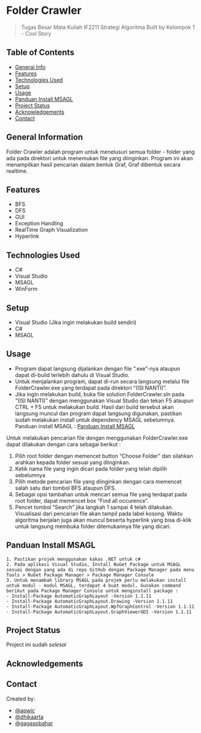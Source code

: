 # Folder Crawler
> Tugas Besar Mata Kuliah IF2211 Strategi Algoritma
> Built by Kelompok 1 - Cool Story

## Table of Contents
* [General Info](#general-information)
* [Features](#features)
* [Technologies Used](#technologies-used)
* [Setup](#setup)
* [Usage](#usage)
* [Panduan Install MSAGL](#panduan-install-msagl)
* [Project Status](#project-status)
* [Acknowledgements](#acknowledgements)
* [Contact](#contact)
<!-- * [License](#license) -->


## General Information

Folder Crawler adalah program untuk menelusuri semua folder - folder yang ada pada direktori untuk menemukan file yang diinginkan. Program ini akan menampilkan hasil pencarian dalam bentuk Graf, Graf dibentuk secara realtime.

## Features
- BFS 
- DFS
- GUI
- Exception Handling
- RealTime Graph Visualization
- Hyperlink 

## Technologies Used
- C# 
- Visual Studio
- MSAGL
- WinForm

## Setup

- Visual Studio (Jika ingin melakukan build sendiri)
- C#
- MSAGL

## Usage

- Program dapat langsung dijalankan dengan file “.exe”-nya ataupun dapat di-build terlebih dahulu di Visual Studio. 
- Untuk menjalankan program, dapat di-run secara langsung melalui file FolderCrawler.exe yang terdapat pada direktori “(ISI NANTI)”.
- Jika ingin melakukan build, buka file solution FolderCrawler.sln pada “(ISI NANTI)” dengan menggunakan Visual Studio dan tekan F5 ataupun CTRL + F5 untuk melakukan build. Hasil dari build tersebut akan langsung muncul dan program dapat langsung digunakan, pastikan sudah melakukan install untuk dependency MSAGL sebelumnya. Panduan install MSAGL : [Panduan Install MSAGL](#panduan-install-msagl) 

Untuk melakukan pencarian file dengan menggunakan FolderCrawler.exe dapat dilakukan dengan cara sebagai berikut :

1. Pilih root folder dengan memencet button “Choose Folder” dan silahkan arahkan kepada folder sesuai yang diinginkan.
2. Ketik nama file yang ingin dicari pada folder yang telah dipilih sebelumnya
3. Pilih metode pencarian file yang diinginkan dengan cara memencet salah satu dari tombol BFS ataupun DFS.
4. Sebagai opsi tambahan untuk mencari semua file yang terdapat pada root folder, dapat memencet box “Find all occurence”.
5. Pencet tombol “Search” jika langkah 1 sampai 4 telah dilakukan. Visualisasi dari pencarian file akan tampil pada label kosong. Waktu algoritma berjalan juga akan muncul beserta hyperlink yang bisa di-klik untuk langsung membuka folder ditemukannya file yang dicari.

## Panduan Install MSAGL

    1. Pastikan projek menggunakan kakas .NET untuk c#
    2. Pada aplikasi Visual Studio, Install NuGet Package untuk MSAGL sesuai dengan yang ada di repo GitHub dengan Package Manager pada menu Tools > NuGet Package Manager > Package Manager Console
    3. Untuk menambah library MSAGL pada projek perlu melakukan install untuk modul - modul MSAGL, terdapat 4 buat modul. Gunakan command berikut pada Package Manager Console untuk menginstall package :
    - Install-Package AutomaticGraphLayout -Version 1.1.11
    - Install-Package AutomaticGraphLayout.Drawing -Version 1.1.11
    - Install-Package AutomaticGraphLayout.WpfGraphControl -Version 1.1.11
    - Install-Package AutomaticGraphLayout.GraphViewerGDI -Version 1.1.11



## Project Status
Project ini sudah  _selesai_ 

## Acknowledgements


## Contact
Created by:
- [@apwic](https://github.com/apwic)
- [@dhikaarta](https://github.com/dhikaarta)
- [@gagaspbahar](https://github.com/gagaspbahar)

<!-- Optional -->
<!-- ## License -->
<!-- This project is open source and available under the [... License](). -->

<!-- You don't have to include all sections - just the one's relevant to your project -->
